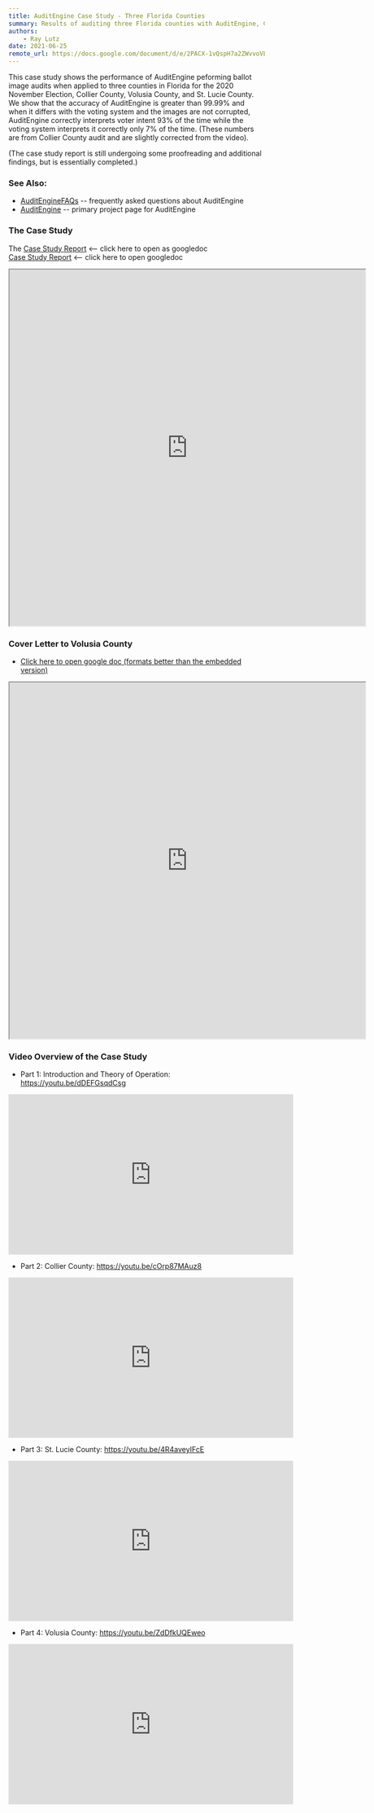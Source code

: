 ```yaml
---
title: AuditEngine Case Study - Three Florida Counties
summary: Results of auditing three Florida counties with AuditEngine, Collier, Volusia and St. Lucie Counties.
authors:
    - Ray Lutz
date: 2021-06-25
remote_url: https://docs.google.com/document/d/e/2PACX-1vQspH7a2ZWvvoVLPidaRmiVzPWicJ--MMq28g75bWJMMNvb8HwvB8AZP7jmflQVRAgpyli0pBbUJu5b/pub
---
```



This case study shows the performance of AuditEngine peforming ballot image audits when applied to three counties in Florida for the 2020 November Election, Collier County, Volusia County, and St. Lucie County.
We show that the accuracy of AuditEngine is greater than 99.99% and when it differs with the voting system and the images are not corrupted, AuditEngine correctly interprets voter intent 93% of the time while the voting system interprets it correctly only 7% of the time. (These numbers are from Collier County audit and are slightly corrected from the video).

(The case study report is still undergoing some proofreading and additional findings, but is essentially completed.)

### See Also:
- <a href="https://copswiki.org/Common/AuditEngineFAQs" target="_blank">AuditEngineFAQs</a> -- frequently asked questions about AuditEngine
- <a href="https://copswiki.org/Common/AuditEngine" target="_blank">AuditEngine</a> -- primary project page for AuditEngine

### The Case Study
The <a href="https://docs.google.com/document/d/e/2PACX-1vQspH7a2ZWvvoVLPidaRmiVzPWicJ--MMq28g75bWJMMNvb8HwvB8AZP7jmflQVRAgpyli0pBbUJu5b/pub" target="_blank">Case Study Report</a> <-- click here to open as googledoc<br>
<a href="https://docs.google.com/document/d/1Jb5AegEfR2ddjbN5LYjVgrpZtHk19ooSnrb-90N5QTQ/edit?usp=sharing" target="_blank">Case Study Report</a> <-- click here to open googledoc<br>
<iframe src="https://docs.google.com/document/d/e/2PACX-1vQspH7a2ZWvvoVLPidaRmiVzPWicJ--MMq28g75bWJMMNvb8HwvB8AZP7jmflQVRAgpyli0pBbUJu5b/pub?embedded=true" height=700 width=700></iframe>

### Cover Letter to Volusia County
- <a href="https://docs.google.com/document/d/1FcTgKbbusYtICN_78-JcMwaiyQUzsPK_KvAj9JVN57E/edit?usp=sharing" target="_blank">Click here to open google doc (formats better than the embedded version)</a><br>
<iframe src="https://docs.google.com/document/d/e/2PACX-1vR1vorpV35GBEAANHfFYmROZOWGzt7mecF1oaMoEcnOXURcqmzVSTEDEmmEwZgO6vxgrg97P3m3Fugj/pub?embedded=true" height=700 width=700></iframe>

### Video Overview of the Case Study
   * Part 1: Introduction and Theory of Operation: https://youtu.be/dDEFGsqdCsg
<iframe width="560" height="315" src="https://www.youtube.com/embed/dDEFGsqdCsg" title="YouTube video player" frameborder="0" allow="accelerometer; autoplay; clipboard-write; encrypted-media; gyroscope; picture-in-picture" allowfullscreen></iframe>

   * Part 2: Collier County: https://youtu.be/cOrp87MAuz8
<iframe width="560" height="315" src="https://www.youtube.com/embed/cOrp87MAuz8" title="YouTube video player" frameborder="0" allow="accelerometer; autoplay; clipboard-write; encrypted-media; gyroscope; picture-in-picture" allowfullscreen></iframe>

   * Part 3: St. Lucie County: https://youtu.be/4R4aveyIFcE
<iframe width="560" height="315" src="https://www.youtube.com/embed/4R4aveyIFcE" title="YouTube video player" frameborder="0" allow="accelerometer; autoplay; clipboard-write; encrypted-media; gyroscope; picture-in-picture" allowfullscreen></iframe>

   * Part 4: Volusia County: https://youtu.be/ZdDfkUQEweo
<iframe width="560" height="315" src="https://www.youtube.com/embed/ZdDfkUQEweo" title="YouTube video player" frameborder="0" allow="accelerometer; autoplay; clipboard-write; encrypted-media; gyroscope; picture-in-picture" allowfullscreen></iframe>
